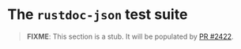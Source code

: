 # The `rustdoc-json` test suite

> **FIXME**: This section is a stub. It will be populated by [PR #2422](https://github.com/rust-lang/rustc-dev-guide/pull/2422/).

